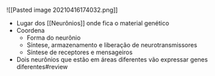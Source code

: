 ![[Pasted image 20210416174032.png]]
+ Lugar dos [[Neurônios]] onde fica o material genético
+ Coordena
	+ Forma do neurônio
	+ Síntese, armazenamento e liberação de neurotransmissores
	+ Síntese de receptores e mensageiros
+ Dois neurônios que estão em áreas diferentes vão expressar genes diferentes#review 

